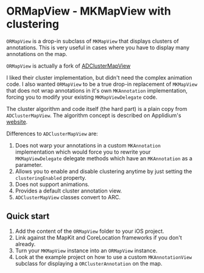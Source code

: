 # ORMapView - MKMapView with clustering

`ORMapView` is a drop-in subclass of `MKMapView` that displays clusters of annotations. This is very useful in cases where you have to display many annotations on the map.

`ORMapView` is actually a fork of [ADClusterMapView][]

[ADClusterMapView]: [https://github.com/applidium/ADClusterMapView]

I liked their cluster implementation, but didn't need the complex animation code. I also wanted `ORMapView` to be a true drop-in replacement of `MKMapView` that does not wrap annotations in it's own `MKAnnotation` implementation, forcing you to modify your existing `MKMapViewDelegate` code.

The cluster algorithm and code itself (the hard part) is a plain copy from `ADClusterMapView`.
The algorithm concept is described on Applidium's [website][].

[website]: http://applidium.com/en/news/too_many_pins_on_your_map/

Differences to `ADClusterMapView` are:

1. Does not warp your annotations in a custom `MKAnnotation` implementation which would force you to rewrite your `MKMapViewDelegate` delegate methods which have an `MKAnnotation` as a parameter.
2. Allows you to enable and disable clustering anytime by just setting the `clusteringEnabled` property.
3. Does not support animations.
4. Provides a default cluster annotation view.
5. `ADClusterMapView` classes convert to ARC.

## Quick start

1. Add the content of the `ORMapView` folder to your iOS project.
2. Link against the MapKit and CoreLocation frameworks if you don't already.
3. Turn your `MKMapView` instance into an `ORMapView` instance.
4. Look at the example project on how to use a custom `MKAnnotationView` subclass for displaying a `ORClusterAnnotation` on the map.

